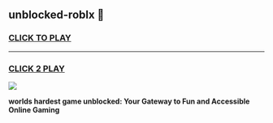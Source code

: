 
## unblocked-roblx 👋
<h3>
<a href="https://premium.freeplayer.one?title=unblocked-roblx&ref=14F">CLICK TO PLAY</a></h3>
<hr>

<h3>
<a href="https://premium.freeplayer.one?title=unblocked-roblx&ref=14F">CLICK 2 PLAY</a>
  
</h3>

<a href="https://premium.freeplayer.one?title=unblocked-roblx&ref=12F/"><img src="https://clearcache.store/games.png"></a>


**worlds hardest game unblocked: Your Gateway to Fun and Accessible Online Gaming**
